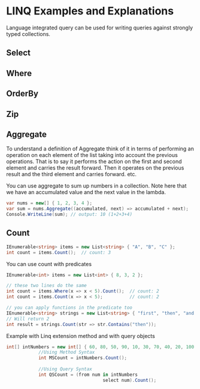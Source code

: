 ﻿# LINQ Examples and Explanations

Language integrated query can be used for writing queries against strongly typed collections.



## Select

## Where

## OrderBy

## Zip

## Aggregate

To understand a definition of Aggregate think of it in terms of
performing an operation on each element of the list taking 
into account the previous operations. 
That is to say it performs the action on the first and second 
element and carries the result forward. 
Then it operates on the previous result and the third element 
and carries forward. etc.

You can use aggregate to sum up numbers in a collection. 
Note here that we have an accumulated value and the next value
in the lambda.

```csharp
var nums = new[] { 1, 2, 3, 4 };
var sum = nums.Aggregate((accumulated, next) => accumulated + next);
Console.WriteLine(sum); // output: 10 (1+2+3+4)
```

## Count

```csharp
IEnumerable<string> items = new List<string> { "A", "B", "C" };
int count = items.Count();  // count: 3
```

You can use count with predicates

```csharp
IEnumerable<int> items = new List<int> { 8, 3, 2 };

// these two lines do the same
int count = items.Where(x => x < 5).Count();  // count: 2
int count = items.Count(x => x < 5);          // count: 2

// you can apply functions in the predicate too
IEnumerable<string> strings = new List<string> { "first", "then", "and then", "finally" };
// Will return 2
int result = strings.Count(str => str.Contains("then"));
```

Example with Linq extension method and with query objects

```csharp
int[] intNumbers = new int[] { 60, 80, 50, 90, 10, 30, 70, 40, 20, 100 };
            //Using Method Syntax
            int MSCount = intNumbers.Count();
            
            //Using Query Syntax
            int QSCount = (from num in intNumbers
                                    select num).Count();
```